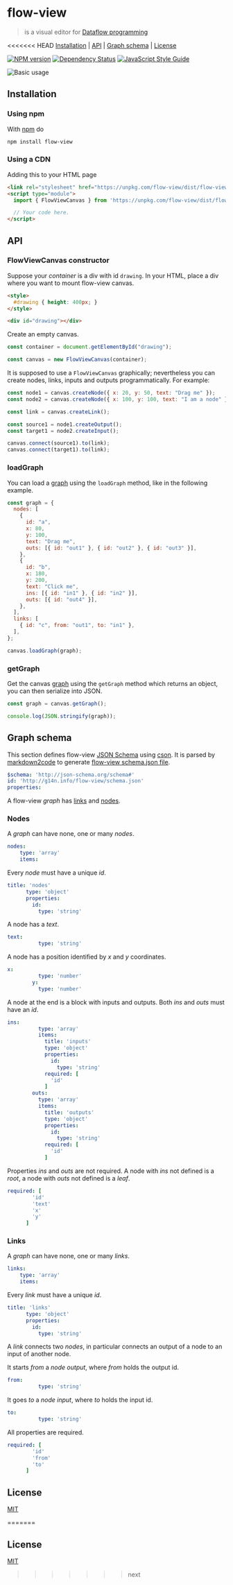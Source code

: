 # flow-view

> is a visual editor for [Dataflow programming][dataflow_wikipedia]

<<<<<<< HEAD [Installation](#installation) | [API](#api) |
[Graph schema](#graph-schema) | [License](#license)

[![NPM version](https://badge.fury.io/js/flow-view.svg)](http://badge.fury.io/js/flow-view)
[![Dependency Status](https://david-dm.org/fibo/flow-view.svg)](https://david-dm.org/fibo/flow-view)
[![JavaScript Style Guide](https://img.shields.io/badge/code_style-standard-brightgreen.svg)](https://standardjs.com)

![Basic usage][basic_usage_gif]

## Installation

### Using npm

With [npm](https://npmjs.org/) do

```bash
npm install flow-view
```

### Using a CDN

Adding this to your HTML page

```html
<link rel="stylesheet" href="https://unpkg.com/flow-view/dist/flow-view.min.css">
<script type="module">
  import { FlowViewCanvas } from 'https://unpkg.com/flow-view/dist/flow-view.min.js'

  // Your code here.
</script>
```

## API

### FlowViewCanvas constructor

Suppose your _container_ is a div with id `drawing`. In your HTML, place a div
where you want to mount flow-view canvas.

```html
<style>
  #drawing { height: 400px; }
</style>

<div id="drawing"></div>
```

Create an empty canvas.

```javascript
const container = document.getElementById("drawing");

const canvas = new FlowViewCanvas(container);
```

It is supposed to use a `FlowViewCanvas` graphically; nevertheless you can
create nodes, links, inputs and outputs programmatically. For example:

```javascript
const node1 = canvas.createNode({ x: 20, y: 50, text: "Drag me" });
const node2 = canvas.createNode({ x: 100, y: 100, text: "I am a node" });

const link = canvas.createLink();

const source1 = node1.createOutput();
const target1 = node2.createInput();

canvas.connect(source1).to(link);
canvas.connect(target1).to(link);
```

### loadGraph

You can load a [graph](#graph-schema) using the `loadGraph` method, like in the
following example.

```javascript
const graph = {
  nodes: [
    {
      id: "a",
      x: 80,
      y: 100,
      text: "Drag me",
      outs: [{ id: "out1" }, { id: "out2" }, { id: "out3" }],
    },
    {
      id: "b",
      x: 180,
      y: 200,
      text: "Click me",
      ins: [{ id: "in1" }, { id: "in2" }],
      outs: [{ id: "out4" }],
    },
  ],
  links: [
    { id: "c", from: "out1", to: "in1" },
  ],
};

canvas.loadGraph(graph);
```

### getGraph

Get the canvas [graph](#graph-schema) using the `getGraph` method which returns
an object, you can then serialize into JSON.

```javascript
const graph = canvas.getGraph();

console.log(JSON.stringify(graph));
```

## Graph schema

This section defines flow-view [JSON Schema](http://json-schema.org/) using
[cson](https://github.com/bevry/cson). It is parsed by
[markdown2code](http://g14n.info/markdown2code) to generate
[flow-view schema.json file](http://g14n.info/flow-view/schema.json).

```yaml
$schema: 'http://json-schema.org/schema#'
id: 'http://g14n.info/flow-view/schema.json'
properties:
```

A flow-view _graph_ has [links](#links) and [nodes](#nodes).

### Nodes

A _graph_ can have none, one or many _nodes_.

```yaml
nodes:
    type: 'array'
    items:
```

Every _node_ must have a unique _id_.

```yaml
title: 'nodes'
      type: 'object'
      properties:
        id:
          type: 'string'
```

A node has a _text_.

```yaml
text:
          type: 'string'
```

A node has a position identified by _x_ and _y_ coordinates.

```yaml
x:
          type: 'number'
        y:
          type: 'number'
```

A node at the end is a block with inputs and outputs. Both _ins_ and _outs_ must
have an _id_.

```yaml
ins:
          type: 'array'
          items:
            title: 'inputs'
            type: 'object'
            properties:
              id:
                type: 'string'
            required: [
              'id'
            ]
        outs:
          type: 'array'
          items:
            title: 'outputs'
            type: 'object'
            properties:
              id:
                type: 'string'
            required: [
              'id'
            ]
```

Properties _ins_ and _outs_ are not required. A node with _ins_ not defined is a
_root_, a node with _outs_ not defined is a _leaf_.

```yaml
required: [
        'id'
        'text'
        'x'
        'y'
      ]
```

### Links

A _graph_ can have none, one or many _links_.

```yaml
links:
    type: 'array'
    items:
```

Every _link_ must have a unique _id_.

```yaml
title: 'links'
      type: 'object'
      properties:
        id:
          type: 'string'
```

A _link_ connects two _nodes_, in particular connects an output of a node to an
input of another node.

It starts _from_ a _node output_, where _from_ holds the output id.

```yaml
from:
          type: 'string'
```

It goes _to_ a _node input_, where _to_ holds the input id.

```yaml
to:
          type: 'string'
```

All properties are required.

```yaml
required: [
        'id'
        'from'
        'to'
      ]
```

## License

[MIT](http://g14n.info/mit-license)

[dflow]: http://g14n.info/dflow "dflow"
[dataflow_wikipedia]: https://en.wikipedia.org/wiki/Dataflow_programming "Dataflow programming"
[basic_usage_gif]: https://g14n.info/flow-view/media/basic-usage.gif "Basic usage example"

=======

## License

[MIT](http://g14n.info/mit-license)

[dataflow_wikipedia]: https://en.wikipedia.org/wiki/Dataflow_programming "Dataflow programming"

> > > > > > > next
